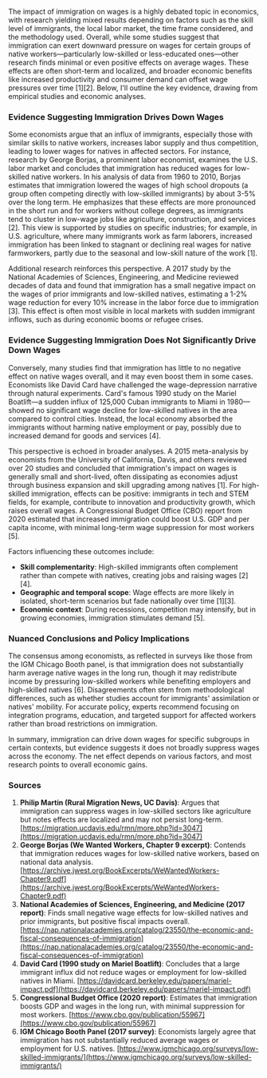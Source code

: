 The impact of immigration on wages is a highly debated topic in economics, with research yielding mixed results depending on factors such as the skill level of immigrants, the local labor market, the time frame considered, and the methodology used. Overall, while some studies suggest that immigration can exert downward pressure on wages for certain groups of native workers—particularly low-skilled or less-educated ones—other research finds minimal or even positive effects on average wages. These effects are often short-term and localized, and broader economic benefits like increased productivity and consumer demand can offset wage pressures over time [1][2]. Below, I'll outline the key evidence, drawing from empirical studies and economic analyses.

### Evidence Suggesting Immigration Drives Down Wages
Some economists argue that an influx of immigrants, especially those with similar skills to native workers, increases labor supply and thus competition, leading to lower wages for natives in affected sectors. For instance, research by George Borjas, a prominent labor economist, examines the U.S. labor market and concludes that immigration has reduced wages for low-skilled native workers. In his analysis of data from 1960 to 2010, Borjas estimates that immigration lowered the wages of high school dropouts (a group often competing directly with low-skilled immigrants) by about 3-5% over the long term. He emphasizes that these effects are more pronounced in the short run and for workers without college degrees, as immigrants tend to cluster in low-wage jobs like agriculture, construction, and services [2]. This view is supported by studies on specific industries; for example, in U.S. agriculture, where many immigrants work as farm laborers, increased immigration has been linked to stagnant or declining real wages for native farmworkers, partly due to the seasonal and low-skill nature of the work [1].

Additional research reinforces this perspective. A 2017 study by the National Academies of Sciences, Engineering, and Medicine reviewed decades of data and found that immigration has a small negative impact on the wages of prior immigrants and low-skilled natives, estimating a 1-2% wage reduction for every 10% increase in the labor force due to immigration [3]. This effect is often most visible in local markets with sudden immigrant inflows, such as during economic booms or refugee crises.

### Evidence Suggesting Immigration Does Not Significantly Drive Down Wages
Conversely, many studies find that immigration has little to no negative effect on native wages overall, and it may even boost them in some cases. Economists like David Card have challenged the wage-depression narrative through natural experiments. Card's famous 1990 study on the Mariel Boatlift—a sudden influx of 125,000 Cuban immigrants to Miami in 1980—showed no significant wage decline for low-skilled natives in the area compared to control cities. Instead, the local economy absorbed the immigrants without harming native employment or pay, possibly due to increased demand for goods and services [4].

This perspective is echoed in broader analyses. A 2015 meta-analysis by economists from the University of California, Davis, and others reviewed over 20 studies and concluded that immigration's impact on wages is generally small and short-lived, often dissipating as economies adjust through business expansion and skill upgrading among natives [1]. For high-skilled immigration, effects can be positive: immigrants in tech and STEM fields, for example, contribute to innovation and productivity growth, which raises overall wages. A Congressional Budget Office (CBO) report from 2020 estimated that increased immigration could boost U.S. GDP and per capita income, with minimal long-term wage suppression for most workers [5].

Factors influencing these outcomes include:
- **Skill complementarity**: High-skilled immigrants often complement rather than compete with natives, creating jobs and raising wages [2][4].
- **Geographic and temporal scope**: Wage effects are more likely in isolated, short-term scenarios but fade nationally over time [1][3].
- **Economic context**: During recessions, competition may intensify, but in growing economies, immigration stimulates demand [5].

### Nuanced Conclusions and Policy Implications
The consensus among economists, as reflected in surveys like those from the IGM Chicago Booth panel, is that immigration does not substantially harm average native wages in the long run, though it may redistribute income by pressuring low-skilled workers while benefiting employers and high-skilled natives [6]. Disagreements often stem from methodological differences, such as whether studies account for immigrants' assimilation or natives' mobility. For accurate policy, experts recommend focusing on integration programs, education, and targeted support for affected workers rather than broad restrictions on immigration.

In summary, immigration can drive down wages for specific subgroups in certain contexts, but evidence suggests it does not broadly suppress wages across the economy. The net effect depends on various factors, and most research points to overall economic gains.

### Sources
1. **Philip Martin (Rural Migration News, UC Davis)**: Argues that immigration can suppress wages in low-skilled sectors like agriculture but notes effects are localized and may not persist long-term. [https://migration.ucdavis.edu/rmn/more.php?id=3047](https://migration.ucdavis.edu/rmn/more.php?id=3047)  
2. **George Borjas (We Wanted Workers, Chapter 9 excerpt)**: Contends that immigration reduces wages for low-skilled native workers, based on national data analysis. [https://archive.jwest.org/BookExcerpts/WeWantedWorkers-Chapter9.pdf](https://archive.jwest.org/BookExcerpts/WeWantedWorkers-Chapter9.pdf)  
3. **National Academies of Sciences, Engineering, and Medicine (2017 report)**: Finds small negative wage effects for low-skilled natives and prior immigrants, but positive fiscal impacts overall. [https://nap.nationalacademies.org/catalog/23550/the-economic-and-fiscal-consequences-of-immigration](https://nap.nationalacademies.org/catalog/23550/the-economic-and-fiscal-consequences-of-immigration)  
4. **David Card (1990 study on Mariel Boatlift)**: Concludes that a large immigrant influx did not reduce wages or employment for low-skilled natives in Miami. [https://davidcard.berkeley.edu/papers/mariel-impact.pdf](https://davidcard.berkeley.edu/papers/mariel-impact.pdf)  
5. **Congressional Budget Office (2020 report)**: Estimates that immigration boosts GDP and wages in the long run, with minimal suppression for most workers. [https://www.cbo.gov/publication/55967](https://www.cbo.gov/publication/55967)  
6. **IGM Chicago Booth Panel (2017 survey)**: Economists largely agree that immigration has not substantially reduced average wages or employment for U.S. natives. [https://www.igmchicago.org/surveys/low-skilled-immigrants/](https://www.igmchicago.org/surveys/low-skilled-immigrants/)